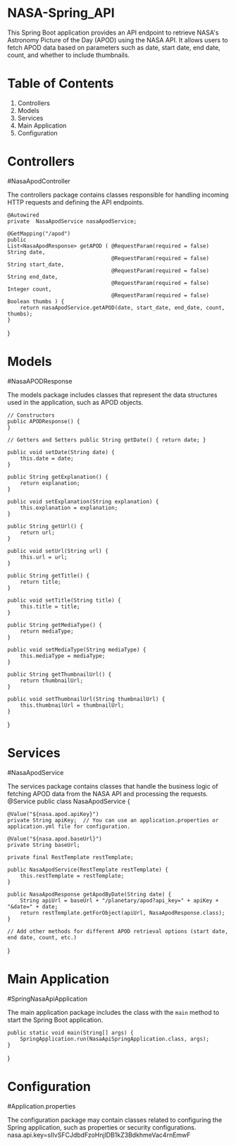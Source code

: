 # NASA-Spring_API
This Spring Boot application provides an API endpoint to retrieve NASA's Astronomy Picture of the Day (APOD) using the NASA API. It allows users to fetch APOD data based on parameters such as date, start date, end date, count, and whether to include thumbnails.

# Table of Contents
1. Controllers
2. Models
3. Services
4. Main Application
5. Configuration

# Controllers
#NasaApodController

The controllers package contains classes responsible for handling incoming HTTP requests and defining the API endpoints.

    @Autowired
    private  NasaApodService nasaApodService;

    @GetMapping("/apod")
    public
    List<NasaApodResponse> getAPOD ( @RequestParam(required = false) String date,
                                     @RequestParam(required = false) String start_date,
                                     @RequestParam(required = false) String end_date,
                                     @RequestParam(required = false) Integer count,
                                     @RequestParam(required = false) Boolean thumbs ) {
        return nasaApodService.getAPOD(date, start_date, end_date, count, thumbs);
    }
}


# Models
#NasaAPODResponse

The models package includes classes that represent the data structures used in the application, such as APOD objects.

	// Constructors
	public APODResponse() {
	}

	// Getters and Setters public String getDate() { return date; }

	public void setDate(String date) {
		this.date = date;
	}

	public String getExplanation() {
		return explanation;
	}

	public void setExplanation(String explanation) {
		this.explanation = explanation;
	}

	public String getUrl() {
		return url;
	}

	public void setUrl(String url) {
		this.url = url;
	}

	public String getTitle() {
		return title;
	}

	public void setTitle(String title) {
		this.title = title;
	}

	public String getMediaType() {
		return mediaType;
	}

	public void setMediaType(String mediaType) {
		this.mediaType = mediaType;
	}

	public String getThumbnailUrl() {
		return thumbnailUrl;
	}

	public void setThumbnailUrl(String thumbnailUrl) {
		this.thumbnailUrl = thumbnailUrl;
	}

}


# Services
#NasaApodService

The services package contains classes that handle the business logic of fetching APOD data from the NASA API and processing the requests.
@Service
public class NasaApodService {

    @Value("${nasa.apod.apiKey}")
    private String apiKey;  // You can use an application.properties or application.yml file for configuration.

    @Value("${nasa.apod.baseUrl}")
    private String baseUrl;

    private final RestTemplate restTemplate;

    public NasaApodService(RestTemplate restTemplate) {
        this.restTemplate = restTemplate;
    }

    public NasaApodResponse getApodByDate(String date) {
        String apiUrl = baseUrl + "/planetary/apod?api_key=" + apiKey + "&date=" + date;
        return restTemplate.getForObject(apiUrl, NasaApodResponse.class);
    }

    // Add other methods for different APOD retrieval options (start date, end date, count, etc.)
}

# Main Application
#SpringNasaApiApplication

The main application package includes the class with the `main` method to start the Spring Boot application.

	public static void main(String[] args) {
		SpringApplication.run(NasaApiSpringApplication.class, args);
	}

}

# Configuration
#Application.properties

The configuration package may contain classes related to configuring the Spring application, such as properties or security configurations.
nasa.api.key=sIIvSFCJdbdFzoHnjlDB1kZ3BdkhmeVac4rnEmwF
